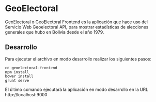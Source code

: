 # GeoElectoral

GeoElectoral o GeoElectoral Frontend es la aplicación que hace uso del Servicio Web Geoelectoral API, para mostrar estadísticas de elecciones generales que hubo en Bolivia desde el año 1979.

## Desarrollo

Para ejecutar el archivo en modo desarrollo realizar los siguientes pasos:

```console
cd geoelectoral-frontend
npm install
bower install
grunt serve
```

El último comando ejecutará la aplicación en modo desarrollo en la URL http://localhost:9000